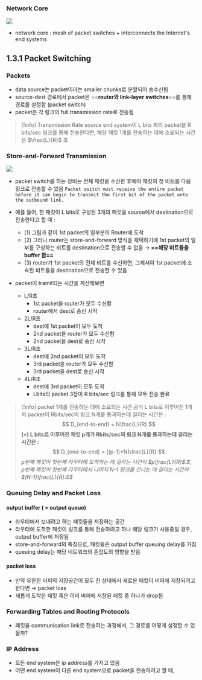 ### Network Core
![](https://i.imgur.com/ckeys55.png)

- network core : mesh of packet switches + interconnects the Internet's end systems

## 1.3.1 Packet Switching
### Packets
- data source는 packet이라는 smaller chunks로 분할되어 송수신됨
- source-dest 경로에서 packet은 ==**router와 link-layer switches**==를 통해 경로를 설정함 (packet switch)
- packet은 각 링크의 full transmission rate로 전송됨

>[!info] Transmission Rate
>source end system이 L bits 짜리 packet을 R bits/sec 링크를 통해 전송한다면,
>해당 패킷 1개를 전송하는 데에 소요되는 시간은 $\frac{L}{R}$ 초

### Store-and-Forward Transmission
![](https://i.imgur.com/JE5WMTy.png)

- packet switch를 하는 장비는 전체 패킷을 수신한 후에야 패킷의 첫 비트를 다음 링크로 전송할 수 있음
	`Packet switch must receive the entire packet before it can begin to transmit the first bit of the packet onto the outbound link.`

- 예를 들어, 한 패킷이 L bits로 구성된 3개의 패킷을 source에서 destination으로 전송한다고 할 때 : 
	- (1) 그림과 같이 1st packet의 일부분이 Router에 도착
	- (2) 그러나 router는 store-and-forward 방식을 채택하기에 1st packet의 일부를 구성하는 비트를 destination으로 전송할 수 없음 → **==해당 비트들을 buffer 함==**
	-  (3) router가 1st packet의 전체 비트를 수신하면, 그제서야 1st packet에 소속된 비트들을 destination으로 전송할 수 있음

- packet이 tramit되는 시간을 계산해보면
	- L/R초 
		- 1st packet을 router가 모두 수신함
		- router에서 dest로 송신 시작
	- 2L/R초
		- dest에 1st packet이 모두 도착
		- 2nd packet을 router가 모두 수신함
		- 2nd packet을 dest로 송신 시작
	- 3L/R초
		- dest에 2nd packet이 모두 도착
		- 3rd packet을 router가 모두 수신함
		- 3rd packet을 dest로 송신 시작
	- 4L/R초
		- dest에 3rd packet이 모두 도착
		- Lbits의 packet 3장이 R bits/sec 링크를 통해 모두 전송 완료

>[!info] packet 1개를 전송하는 데에 소요되는 시간 공식
>L bits로 이루어진 1개의 packet이 Rbits/sec의 링크 N개를 통과하는데 걸리는 시간은 : 
>$$
>D_{end-to-end} = N\frac{L}{R}
>$$
>**(+) L bits로 이루어진 패킷 p개가 Rbits/sec의 링크 N개를 통과하는데 걸리는 시간은 :**
>$$
>D_{end-to-end} = [(p-1)+N]\frac{L}{R}
>$$
>*p번째 패킷이 첫번째 라우터에 도착하는 데 걸리는 시간이 $p\frac{L}{R}$초,*
>*p번째 패킷이 첫번째 라우터에서 나머지 N-1 링크를 건너는 데 걸리는 시간이 $(N-1)\frac{L}{R}초$*

### Queuing Delay and Packet Loss
#### output buffer ( = output queue)
- 라우터에서 보내려고 하는 패킷들을 저장하는 공간
- 라우터에 도착한 패킷이 링크를 통해 전송하려고 하나 해당 링크가 사용중일 경우, output buffer에 저장됨
- store-and-forward의 특징으로, 패킷들은 output buffer queuing delay를 가짐
- queuing delay는 해당 네트워크의 혼잡도의 영향을 받음

#### packet loss
- 만약 유한한 버퍼의 저장공간이 모두 찬 상태에서 새로운 패킷이 버퍼에 저장되려고 한다면 → packet loss
- 새롭게 도착한 패킷 혹은 이미 버퍼에 저장된 패킷 중 하나가 drop됨

### Forwarding Tables and Routing Protocols
- 패킷을 communication link로 전송하는 과정에서, 그 경로를 어떻게 설정할 수 있을까?

### IP Address
- 모든 end system은 ip address를 가지고 있음
- 어떤 end system이 다른 end system으로 packet을 전송하려고 할 때, 






